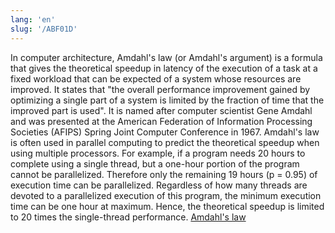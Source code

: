 ```yaml
---
lang: 'en'
slug: '/ABF01D'
---
```


In computer architecture, Amdahl's law (or Amdahl's argument) is a formula that gives the theoretical speedup in latency of the execution of a task at a fixed workload that can be expected of a system whose resources are improved. It states that "the overall performance improvement gained by optimizing a single part of a system is limited by the fraction of time that the improved part is used". It is named after computer scientist Gene Amdahl and was presented at the American Federation of Information Processing Societies (AFIPS) Spring Joint Computer Conference in 1967. Amdahl's law is often used in parallel computing to predict the theoretical speedup when using multiple processors. For example, if a program needs 20 hours to complete using a single thread, but a one-hour portion of the program cannot be parallelized. Therefore only the remaining 19 hours (p = 0.95) of execution time can be parallelized. Regardless of how many threads are devoted to a parallelized execution of this program, the minimum execution time can be one hour at maximum. Hence, the theoretical speedup is limited to 20 times the single-thread performance. [Amdahl's law](https://en.wikipedia.org/wiki/Amdahl%27s_law#:~:text=In%20computer%20architecture%2C%20Amdahl's%20law,system%20whose%20resources%20are%20improved.)
